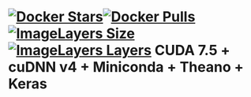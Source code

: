 [![Docker Stars](https://img.shields.io/docker/stars/tboquet/kenacuthe7hc4.svg)](https://hub.docker.com/r/tboquet/kenacuthe7hc4/)[![Docker Pulls](https://img.shields.io/docker/pulls/tboquet/kenacuthe7hc4.svg)](https://hub.docker.com/r/tboquet/kenacuthe7hc4/)[![ImageLayers Size](https://img.shields.io/imagelayers/image-size/tboquet/kenacuthe7hc4/latest.svg)](https://imagelayers.io/?images=tboquet%2Fkenacuthe7hc4:latest)[![ImageLayers Layers](https://img.shields.io/imagelayers/layers/tboquet/kenacuthe7hc4/latest.svg)](https://imagelayers.io/?images=tboquet%2Fkenacuthe7hc4:latest)
**CUDA 7.5 + cuDNN v4 + Miniconda + Theano + Keras**
====================================================

